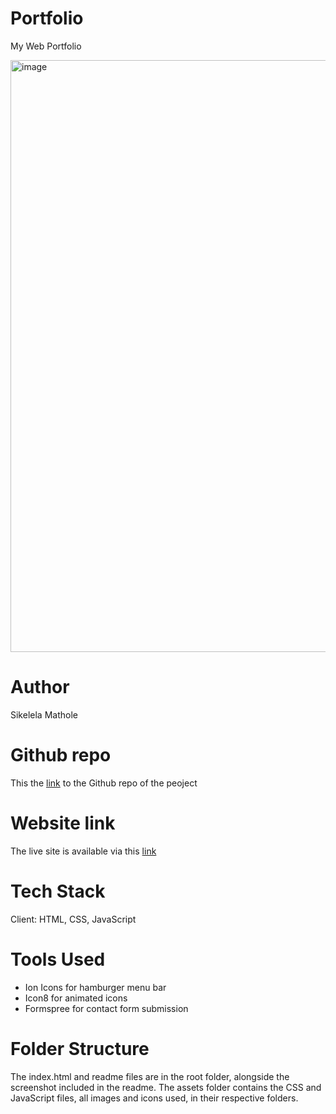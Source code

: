 # Portfolio
My Web Portfolio

<img width="947" alt="image" src="https://github.com/sikmat/Portfolio/assets/111583727/e7f347db-41ae-4270-8cca-8b9fc0666bd9">

# Author
Sikelela Mathole

# Github repo
This the [link](https://github.com/sikmat/Portfolio) to the Github repo of the peoject

# Website link
The live site is available via this [link](http://127.0.0.1:3000/index.html)
# Tech Stack
Client: HTML, CSS, JavaScript

# Tools Used
- Ion Icons for hamburger menu bar
- Icon8 for animated icons
- Formspree for contact form submission

# Folder Structure
The index.html and readme files are in the root folder, alongside the screenshot included in the readme.
The assets folder contains the CSS and JavaScript files, all images and icons used, in their respective folders.
